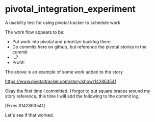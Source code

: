 # pivotal_integration_experiment
A usability test for using pivotal tracker to schedule work

The work flow appears to be:
* Put work into pivotal and prioritize backlog there
* Do commits here on github, but reference the pivotal stories in the commit
* ...?
* Profit!

The above is an example of some work added to the story

https://www.pivotaltracker.com/story/show/142863541

Okay the first time I committed, I forgot to put square braces around my story reference, this time I will add the following to the commit log:

[Fixes #142863541]

Let's see if that worked.
